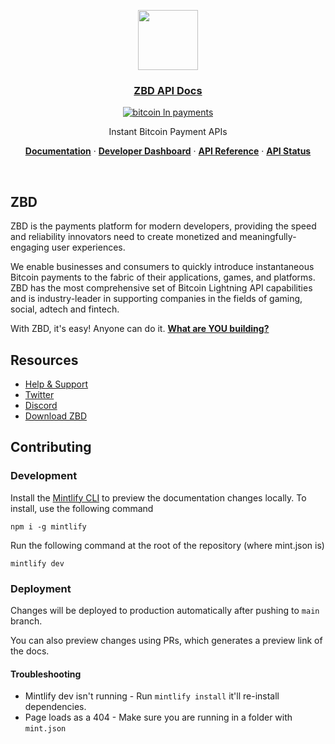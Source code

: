 <p align="center">
  <a href="https://zbd.dev">
    <img src="https://avatars.githubusercontent.com/u/54384134?s=200&v=4" height="96">
    <h3 align="center">ZBD API Docs</h3>
  </a>
</p>

<div align="center">
  
[![bitcoin ln payments](https://img.shields.io/badge/Bitcoin%20Lightning-Payments-orange?style=for-the-badge&logo=bitcoin)](https://zebedee.io)
  
</div>

<p align="center">
  Instant Bitcoin Payment APIs
</p>

<p align="center">
  <a href="https://zbd.dev"><strong>Documentation</strong></a> ·
  <a href="https://dashboard.zebedee.io"><strong>Developer Dashboard</strong></a> ·
  <a href="https://zbd.dev/api-reference/introduction"><strong>API Reference</strong></a> ·
  <a href="https://status.zbd.dev"><strong>API Status</strong></a>
</p>
<br/>

## ZBD

ZBD is the payments platform for modern developers, providing the speed and reliability innovators need to create monetized and meaningfully-engaging user experiences.

We enable businesses and consumers to quickly introduce instantaneous Bitcoin payments to the fabric of their applications, games, and platforms. ZBD has the most comprehensive set of Bitcoin Lightning API capabilities and is industry-leader in supporting companies in the fields of gaming, social, adtech and fintech.

With ZBD, it's easy! Anyone can do it. **[What are YOU building?](https://dashboard.zebedee.io/signup)**

## Resources

- [Help & Support](https://help.zebedee.io)
- [Twitter](https://twitter.com/zebedeeio)
- [Discord](https://discord.gg/zbd)
- [Download ZBD](https://zbd.gg)

## Contributing

### Development

Install the [Mintlify CLI](https://www.npmjs.com/package/mintlify) to preview the documentation changes locally. To install, use the following command

```
npm i -g mintlify
```

Run the following command at the root of the repository (where mint.json is)

```
mintlify dev
```

### Deployment

Changes will be deployed to production automatically after pushing to `main` branch.

You can also preview changes using PRs, which generates a preview link of the docs.

#### Troubleshooting

- Mintlify dev isn't running - Run `mintlify install` it'll re-install dependencies.
- Page loads as a 404 - Make sure you are running in a folder with `mint.json`
